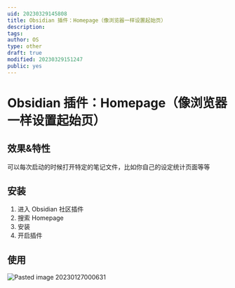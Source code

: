 ```yaml
---
uid: 20230329145808
title: Obsidian 插件：Homepage（像浏览器一样设置起始页）
description: 
tags: 
author: OS
type: other
draft: true
modified: 20230329151247
public: yes
---
```


# Obsidian 插件：Homepage（像浏览器一样设置起始页）

## 效果&特性

可以每次启动的时候打开特定的笔记文件，比如你自己的设定统计页面等等

## 安装

1. 进入 Obsidian 社区插件
2. 搜索 Homepage
3. 安装
4. 开启插件

## 使用

![Pasted image 20230127000631](https://s1.vika.cn/space/2023/03/15/2d82eb19b4244b27acf3bf5d48a5efbb)